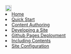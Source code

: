 <navbar placement="top" type="inverse">
  <a slot="brand" href="{{baseUrl}}/index.html" title="Home" class="navbar-brand"><img src="{{baseUrl}}/images/logo-darkbackground.png" height="20" /></a>  
  <dropdown text="User Guide">
    <li><a href="{{baseUrl}}/userGuide/index.html">Home</a></li>
    <li><a href="{{baseUrl}}/userGuide/userQuickStart.html">Quick Start</a></li>
    <li><a href="{{baseUrl}}/userGuide/contentAuthoring.html">Content Authoring</a></li>
    <li><a href="{{baseUrl}}/userGuide/developingASite.html">Developing a Site</a></li>
    <li><a href="{{baseUrl}}/userGuide/ghpagesDeployment.html">Github Pages Deployment</a></li>
    <li><a href="{{baseUrl}}/userGuide/includingContents.html">Including Contents</a></li>
    <li><a href="{{baseUrl}}/userGuide/siteConfiguration.html">Site Configuration</a></li>
  </dropdown>  
</navbar>
